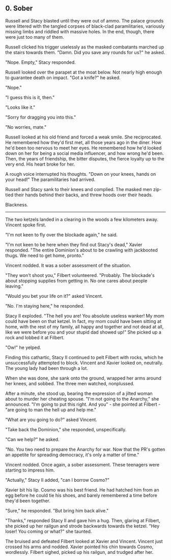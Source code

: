 ## 0. Sober

Russell and Stacy blasted until they were out of ammo. The palace grounds were littered with the tangled corpses of black-clad paramilitaries, variously missing limbs and riddled with massive holes. In the end, though, there were just too many of them.

Russell clicked his trigger uselessly as the masked combatants marched up the stairs towards them. "Damn. Did you save any rounds for us?" he asked.

"Nope. Empty," Stacy responded.

Russell looked over the parapet at the moat below. Not nearly high enough to guarantee death on impact. "Got a knife?" he asked.

"Nope."

"I guess this is it, then."

"Looks like it."

"Sorry for dragging you into this."

"No worries, mate."

Russell looked at his old friend and forced a weak smile. She reciprocated. He remembered how they'd first met, all those years ago in the diner. How he'd been too nervous to meet her eyes. He remembered how he'd looked down on her for being a social media influencer, and how wrong he'd been. Then, the years of friendship, the bitter disputes, the fierce loyalty up to the very end. His heart broke for her.

A rough voice interrupted his thoughts. "Down on your knees, hands on your head!" The paramilitaries had arrived.

Russell and Stacy sank to their knees and complied. The masked men zip-tied their hands behind their backs, and threw hoods over their heads.

Blackness.

******

The two ketzels landed in a clearing in the woods a few kilometers away. Vincent spoke first.

"I'm not keen to fly over the blockade again," he said.

"I'm not keen to be here when they find out Stacy's dead," Xavier responded. "The entire Dominion's about to be crawling with jackbooted thugs. We need to get home, pronto."

Vincent nodded. It was a sober assessment of the situation.

"They won't shoot you," Filbert volunteered. "Probably. The blockade's about stopping supplies from getting in. No one cares about people leaving."

"Would you bet your life on it?" asked Vincent.

"No. I'm staying here," he responded.

Stacy II exploded. "The hell you are! You absolute useless wanker! My mom could have been on that ketzel. In fact, my mom could have been sitting at home, with the rest of my family, all happy and together and not dead at all, like we were before you and your stupid dad showed up!" She picked up a rock and lobbed it at Filbert.

"Ow!" he yelped.

Finding this cathartic, Stacy II continued to pelt Filbert with rocks, which he unsuccessfully attempted to block. Vincent and Xavier looked on, neutrally. The young lady had been through a lot.

When she was done, she sank onto the ground, wrapped her arms around her knees, and sobbed. The three men watched, nonplussed.

After a minute, she stood up, bearing the expression of a jilted woman about to murder her cheating spouse. "I'm not going to the Anarchy," she announced. "I'm going to put this right. And you" - she pointed at Filbert - "are going to man the hell up and help me."

"What are you going to do?" asked Vincent.

"Take back the Dominion," she responded, unspecifically.

"Can we help?" he asked.

"No. You two need to prepare the Anarchy for war. Now that the PR's gotten an appetite for spreading democracy, it's only a matter of time."

Vincent nodded. Once again, a sober assessment. These teenagers were starting to impress him.

"Actually," Stacy II added, "can I borrow Cosmo?"

Xavier bit his lip. Cosmo was his best friend. He had hatched him from an egg before he could tie his shoes, and barely remembered a time before they'd been together.

"Sure," he responded. "But bring him back alive."

"Thanks," responded Stacy II and gave him a hug. Then, glaring at Filbert, she picked up her railgun and strode backwards towards the ketzel. "Hey loser! You coming or what?" she taunted.

The bruised and defeated Filbert looked at Xavier and Vincent. Vincent just crossed his arms and nodded. Xavier pointed his chin towards Cosmo, wordlessly. Filbert sighed, picked up his railgun, and trudged after her.
